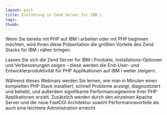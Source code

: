 ```yaml
---
layout: post
title: Einführung in Zend Server for IBM i
tags: 
thumb: 
---
```

Wenn Sie bereits mit PHP auf IBM i arbeiten oder mit PHP beginnen möchten, wird Ihnen diese Präsentation die größten Vorteile des Zend Stacks für IBM i näher bringen.

Lassen Sie sich die Zend Server for IBM i Produkte, Installations-Optionen und Verbesserungen zeigen – diese werden die End-User- und Entwicklerproduktivität für PHP Applikationen auf IBM i weiter steigern.

Während dieses Webinars werden Sie lernen, wie man in Minuten einen kompletten PHP Stack installiert, schnell Probleme anzeigt, diagnostiziert und behebt, und außerdem signifikante Performancegewinne Ihrer PHP Applikationen erzielt. Zusätzlich werden durch den einzelnen Apache Server und die neue FastCGI Architektur sowohl Performancevorteile als auch eine leichtere Administration erreicht

